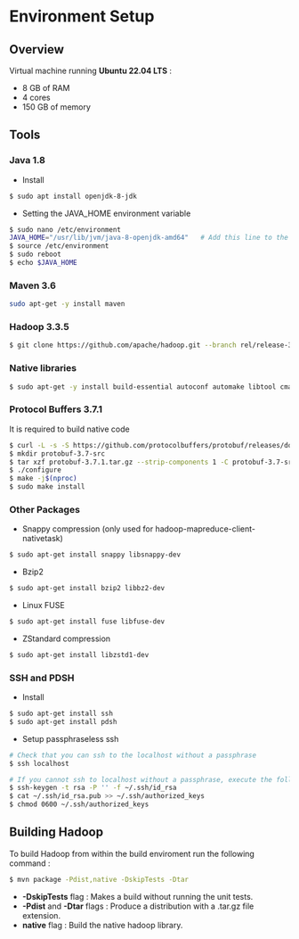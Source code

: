 # Environment Setup

## Overview <a name="overview"></a>
Virtual machine running **Ubuntu 22.04 LTS** :
  * 8 GB of RAM 
  * 4 cores
  * 150 GB of memory

## Tools <a name="tool"></a>

### Java 1.8 <a name="java1.8"></a>
* Install
```bash
$ sudo apt install openjdk-8-jdk
```

* Setting the JAVA_HOME environment variable 
```bash
$ sudo nano /etc/environment                    
JAVA_HOME="/usr/lib/jvm/java-8-openjdk-amd64"   # Add this line to the end of the file
$ source /etc/environment                       
$ sudo reboot                                   
$ echo $JAVA_HOME                               
```

### Maven 3.6 <a name="maven3.6"></a>
```bash
sudo apt-get -y install maven
```

### Hadoop 3.3.5 <a name="hadoop3"></a>
```bash
$ git clone https://github.com/apache/hadoop.git --branch rel/release-3.3.5 --single-branch
```

### Native libraries <a name="nl"></a>
```bash
$ sudo apt-get -y install build-essential autoconf automake libtool cmake zlib1g-dev pkg-config libssl-dev libsasl2-dev
```

### Protocol Buffers 3.7.1 <a name="pb3.7"></a>
It is required to build native code
```bash
$ curl -L -s -S https://github.com/protocolbuffers/protobuf/releases/download/v3.7.1/protobuf-java-3.7.1.tar.gz -o protobuf-3.7.1.tar.gz
$ mkdir protobuf-3.7-src
$ tar xzf protobuf-3.7.1.tar.gz --strip-components 1 -C protobuf-3.7-src && cd protobuf-3.7-src
$ ./configure
$ make -j$(nproc)
$ sudo make install
```
### Other Packages <a name="op"></a>
* Snappy compression (only used for hadoop-mapreduce-client-nativetask)
```bash
$ sudo apt-get install snappy libsnappy-dev
```
* Bzip2
```bash
$ sudo apt-get install bzip2 libbz2-dev
```
* Linux FUSE
```bash
$ sudo apt-get install fuse libfuse-dev
```
* ZStandard compression
```bash
$ sudo apt-get install libzstd1-dev
```

### SSH and PDSH <a name="ssh"></a>
* Install 
```bash
$ sudo apt-get install ssh
$ sudo apt-get install pdsh
```
* Setup passphraseless ssh

```bash
# Check that you can ssh to the localhost without a passphrase
$ ssh localhost

# If you cannot ssh to localhost without a passphrase, execute the following commands
$ ssh-keygen -t rsa -P '' -f ~/.ssh/id_rsa
$ cat ~/.ssh/id_rsa.pub >> ~/.ssh/authorized_keys
$ chmod 0600 ~/.ssh/authorized_keys
```

## Building Hadoop <a name="build"></a>
To build Hadoop from within the build enviroment run the following command :

```bash
$ mvn package -Pdist,native -DskipTests -Dtar
```
* **-DskipTests** flag : Makes a build without running the unit tests. 
* **-Pdist** and **-Dtar** flags :  Produce a distribution with a .tar.gz file extension.
* **native** flag : Build the native hadoop library.